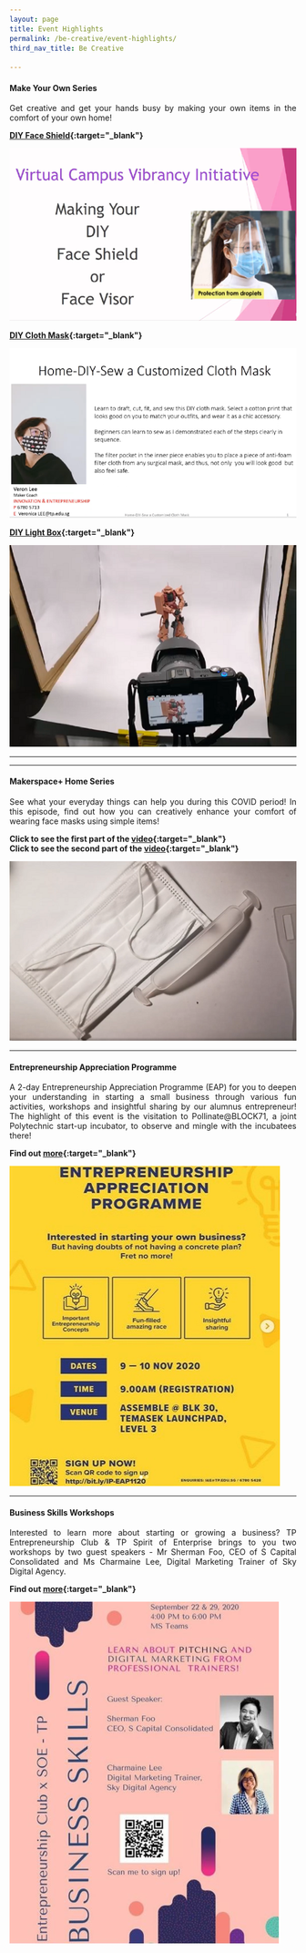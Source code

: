 ```yaml
---
layout: page
title: Event Highlights
permalink: /be-creative/event-highlights/
third_nav_title: Be Creative

---
```

#### Make Your Own Series ####
<div style="text-align: justify">
    <p>
Get creative and get your hands busy by making your own items in the comfort of your own home!
    </p>
</div>

**[DIY Face Shield](https://www.facebook.com/tp.innovation.entrepreneurship/videos/658346008393190/){:target="_blank"}**<br>

![Makerspace+ Home Series](/images/BeCreative-DIY_Face_Shield.png)

**[DIY Cloth Mask](https://www.facebook.com/tp.innovation.entrepreneurship/videos/327069655053683/){:target="_blank"}**<br>

![Makerspace+ Home Series](/images/BeCreative-DIY_Cloth_Mask.png)

**[DIY Light Box](https://www.facebook.com/tp.innovation.entrepreneurship/videos/763892361119090){:target="_blank"}**<br>

![Makerspace+ Home Series](/images/BeCreative-DIY_Lightbox.png)

---

---
#### Makerspace+ Home Series ####
<div style="text-align: justify">
    <p>
See what your everyday things can help you during this COVID period! In this episode, find out how you can creatively enhance your comfort of wearing face masks using simple items!
    </p>
</div>

**Click to see the first part of the [video](https://www.facebook.com/tp.innovation.entrepreneurship/videos/337288357385126/){:target="_blank"}**<br>
**Click to see the second part of the [video](https://www.facebook.com/tp.innovation.entrepreneurship/videos/355455748987619/){:target="_blank"}**

![Makerspace+ Home Series](/images/BeCreative-Mask.png)

---
#### Entrepreneurship Appreciation Programme ####
<div style="text-align: justify">
    <p>
A 2-day Entrepreneurship Appreciation Programme (EAP) for you to deepen your understanding in starting a small business through various fun activities, workshops and insightful sharing by our alumnus entrepreneur! The highlight of this event is the visitation to Pollinate@BLOCK71, a joint Polytechnic start-up incubator, to observe and mingle with the incubatees there! 
          </p>
</div>

**Find out [more](https://www.instagram.com/p/CFbhOE4HpLy/){:target="_blank"}**

![Entrepreneurship Appreciation Programme](/images/CCA_entrepreneurship_appreciation.JPG)

---
#### Business Skills Workshops ####
<div style="text-align: justify">
    <p>
Interested to learn more about starting or growing a business? TP Entrepreneurship Club & TP Spirit of Enterprise brings to you two workshops by two guest speakers - Mr Sherman Foo, CEO of S Capital Consolidated and Ms Charmaine Lee, Digital Marketing Trainer of Sky Digital Agency.  
          </p>
</div>

**Find out [more](https://www.instagram.com/p/CFJOeD-n6yv/){:target="_blank"}**

![Business Skills Workshops](/images/CCA_entrepreneurship_businessskills.JPG)
